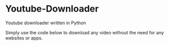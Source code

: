 # Youtube-Downloader
Youtube downloader written in Python

Simply use the code below to download any video without the need for any websites or apps.
